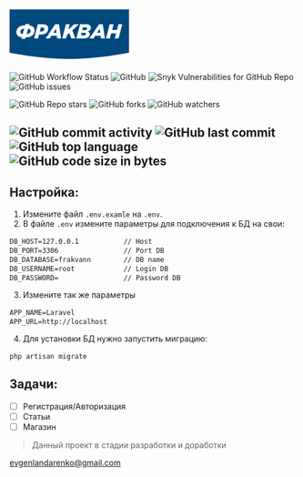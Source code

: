 ![Logo](public/frak.png)
---
![GitHub Workflow Status](https://img.shields.io/github/workflow/status/evgen-jkay/frakvann/Laravel)
![GitHub](https://img.shields.io/github/license/evgen-jkay/frakvann)
![Snyk Vulnerabilities for GitHub Repo](https://img.shields.io/snyk/vulnerabilities/github/evgen-jkay/frakvann)
![GitHub issues](https://img.shields.io/github/issues/evgen-jkay/frakvann)

![GitHub Repo stars](https://img.shields.io/github/stars/evgen-jkay/frakvann?style=social)
![GitHub forks](https://img.shields.io/github/forks/evgen-jkay/frakvann?style=social)
![GitHub watchers](https://img.shields.io/github/watchers/evgen-jkay/frakvann?style=social)

![GitHub commit activity](https://img.shields.io/github/commit-activity/m/evgen-jkay/frakvann)
![GitHub last commit](https://img.shields.io/github/last-commit/evgen-jkay/frakvann)
![GitHub top language](https://img.shields.io/github/languages/top/evgen-jkay/frakvann)
![GitHub code size in bytes](https://img.shields.io/github/languages/code-size/evgen-jkay/frakvann)
---
## Настройка:
1. Измените файл `.env.examle` на `.env`.
2. В файле `.env` измените параметры для подключения к БД на свои:
```apacheconf
DB_HOST=127.0.0.1           // Host
DB_PORT=3306                // Port DB
DB_DATABASE=frakvann        // DB name
DB_USERNAME=root            // Login DB
DB_PASSWORD=                // Password DB
```
3. Измените так же параметры 
```apacheconf 
APP_NAME=Laravel
APP_URL=http://localhost
```
4. Для установки БД нужно запустить миграцию:
```apacheconf
php artisan migrate
```
## Задачи:

- [ ] Регистрация/Авторизация
- [ ] Статьи
- [ ] Магазин

> Данный проект в стадии разработки и доработки

<evgenlandarenko@gmail.com>
